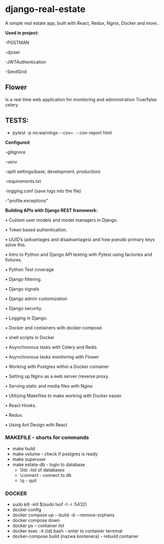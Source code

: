 
# django-real-estate

A simple real estate app, built with React, Redux, Ngnix, Docker and more.. 

<b>Used in project:</b>

-POSTMAN 

-djoser

-JWTAuthentication

-SendGrid


## Flower
 Is a real time web application for monitoring and administration True/false celery
 
 
## TESTS: 
 -  pytest -p no:warnings --cov=. --cov-report html



<b>Configured</b>:

 -gitignore
	
-venv
 
 -split settings(base, development, production)
 
 -requirements.txt
 
 -logging.conf (save logs into the file)
 
 -"profile.exceptions"
 
	
	

 <b>Building APIs with Django REST framework:</b>

• Custom user models and model managers in Django.

• Token based authentication.

• UUID’s (advantages and disadvantages) and how pseudo primary keys solve this.

• Intro to Python and Django API testing with Pytest using factories and fixtures.

• Python Test coverage 

• Django filtering.

• Django signals

• Django admin customization

• Django security.

• Logging in Django.

• Docker and containers with docker-compose.

• shell scripts in Docker

• Asynchronous tasks with Celery and Redis

• Asynchronous tasks monitoring with Flower

• Working with Postgres within a Docker container 

• Setting up Nginx as a web server /reverse proxy.

• Serving static and media files with Nginx

• Utilizing Makefiles to make working with Docker easier.

• React Hooks.

• Redux.

• Using Ant Design with React

### MAKEFILE - shorts for commands

- make build
- make volume - check if postgres is ready
- make superuser 
- make estate-db - login to database
 	- \list -list of databases
 	- \connect - connect to db
 	- \q - quit
 

### DOCKER
-  sudo kill -kill $(sudo lsof -t -i :5432)
-  docker config
-  docker compose up --build -d --remove-orphans
-  docker compose down
-  docker ps – container list 
-  docker exec -it {id} bash  - enter to container terminal
-  docker-compose build {nazwa kontenera}  - rebuild container



